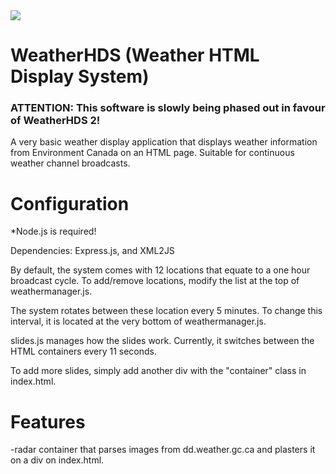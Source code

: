 <img src="https://github.com/SSPWXR0/weatherhds1/blob/HDSlegacy/public/img/hdslogo.png">
<h1>WeatherHDS (Weather HTML Display System)</h1>
<h3>ATTENTION: This software is slowly being phased out in favour of WeatherHDS 2!</h3>
  <p>A very basic weather display application that displays weather information from Environment Canada on an HTML page. Suitable for continuous weather channel broadcasts.</p>
<h1>Configuration</h1>
<p>*Node.js is required!</p>
<p>Dependencies: Express.js, and XML2JS</p>
<p>By default, the system comes with 12 locations that equate to a one hour broadcast cycle. To add/remove locations, modify the list at the top of weathermanager.js.</p>
<p>The system rotates between these location every 5 minutes. To change this interval, it is located at the very bottom of weathermanager.js.</p>
<p>slides.js manages how the slides work. Currently, it switches between the HTML containers every 11 seconds.</p>
<p>To add more slides, simply add another div with the "container" class in index.html.</p>
<h1>Features</h1>
-radar container that parses images from dd.weather.gc.ca and plasters it on a div on index.html.

